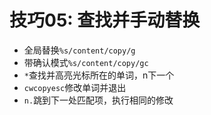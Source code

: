 # 技巧05: 查找并手动替换


- 全局替换`%s/content/copy/g`
- 带确认模式`%s/content/copy/gc`
- `*`查找并高亮光标所在的单词，n下一个
- `cwcopyesc`修改单词并退出
- `n.`跳到下一处匹配项，执行相同的修改















